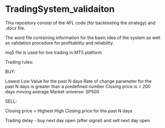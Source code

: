 # TradingSystem_validaiton

This repository consist of the AFL code (for backtesting the strategy) and .docx file.

The word file containing information for the basic idea of the system as well as validation procedure for profitability and reliability.

mq5 file is used for live trading in MT5 platform


Trading rules:

BUY:

Lowest Low Value for the past N days
Rate of change parameter for the past N days is greater than a predefined number 
Closing price is > 200 days moving average
Market universe: SP500

SELL:

Closing price > Highest High Closing price for the past N days


Trading delay - buy next day open (after signal) and sell next day open

